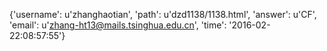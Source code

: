 {'username': u'zhanghaotian', 'path': u'dzd1138/1138.html', 'answer': u'CF', 'email': u'zhang-ht13@mails.tsinghua.edu.cn', 'time': '2016-02-22:08:57:55'}